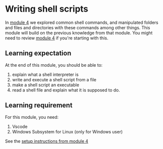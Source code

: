 # Writing shell scripts

In [module 4](../module_4/index.md) we explored common shell commands, and
manipulated folders and files and directories with these commands among other
things. This module will build on the previous knowledge from that module. You
might need to review [module 4](../module_4/index.md) if you're starting with
this.

## Learning expectation

At the end of this module, you should be able to:

1. explain what a shell interpreter is
2. write and execute a shell script from a file
3. make a shell script an executable
4. read a shell file and explain what it is supposed to do.

## Learning requirement

For this module, you need:

1. Vscode
2. Windows Subsystem for Linux (only for Windows user)

See the [setup instructions from module 4](./../module_4/tools/index.md)
